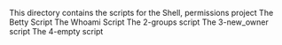 This directory contains the scripts for the  Shell, permissions project
The Betty Script
The Whoami Script
The 2-groups script
The 3-new_owner script
The 4-empty script
